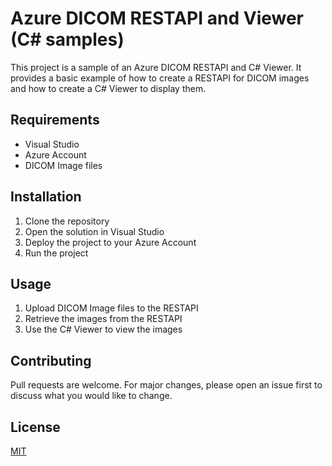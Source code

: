 # Azure DICOM RESTAPI and Viewer (C# samples)

This project is a sample of an Azure DICOM RESTAPI and C# Viewer. It provides a basic example of how to create a RESTAPI for DICOM images and how to create a C# Viewer to display them.

## Requirements

* Visual Studio
* Azure Account
* DICOM Image files

## Installation

1. Clone the repository
2. Open the solution in Visual Studio
3. Deploy the project to your Azure Account
4. Run the project

## Usage

1. Upload DICOM Image files to the RESTAPI
2. Retrieve the images from the RESTAPI
3. Use the C# Viewer to view the images

## Contributing

Pull requests are welcome. For major changes, please open an issue first to discuss what you would like to change.

## License

[MIT](https://choosealicense.com/licenses/mit/)
